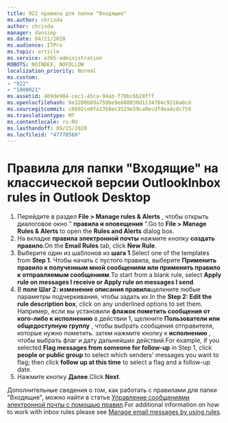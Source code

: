 ```yaml
---
title: 922 правила для папки "Входящие"
ms.author: chrisda
author: chrisda
manager: dansimp
ms.date: 04/21/2020
ms.audience: ITPro
ms.topic: article
ms.service: o365-administration
ROBOTS: NOINDEX, NOFOLLOW
localization_priority: Normal
ms.custom:
- "922"
- "1800021"
ms.assetid: 469de984-cec1-45ca-94ab-f70bc6b28fff
ms.openlocfilehash: be3200b8da759be9e688030d1134784c9216a0cd
ms.sourcegitcommit: c6692ce0fa1358ec3529e59ca0ecdfdea4cdc759
ms.translationtype: MT
ms.contentlocale: ru-RU
ms.lasthandoff: 09/15/2020
ms.locfileid: "47778560"
---
```

# <a name="inbox-rules-in-outlook-desktop"></a><span data-ttu-id="562d5-102">Правила для папки "Входящие" на классической версии Outlook</span><span class="sxs-lookup"><span data-stu-id="562d5-102">Inbox rules in Outlook Desktop</span></span>

1. <span data-ttu-id="562d5-103">Перейдите в раздел **File > Manage rules & Alerts** , чтобы открыть диалоговое окно " **правила и оповещения** ".</span><span class="sxs-lookup"><span data-stu-id="562d5-103">Go to **File > Manage Rules & Alerts** to open the **Rules and Alerts** dialog box.</span></span>
2. <span data-ttu-id="562d5-104">На вкладке **правила электронной почты** нажмите кнопку **создать правило**.</span><span class="sxs-lookup"><span data-stu-id="562d5-104">On the **Email Rules** tab, click **New Rule**.</span></span>
3. <span data-ttu-id="562d5-105">Выберите один из шаблонов из **шага 1**.</span><span class="sxs-lookup"><span data-stu-id="562d5-105">Select one of the templates from **Step 1**.</span></span> <span data-ttu-id="562d5-106">Чтобы начать с пустого правила, выберите **Применить правило к полученным мной сообщениям или применить правило к отправляемым сообщениям**.</span><span class="sxs-lookup"><span data-stu-id="562d5-106">To start from a blank rule, select **Apply rule on messages I receive or Apply rule on messages I send**.</span></span>
4. <span data-ttu-id="562d5-107">В **поле Шаг 2: изменение описания правила**щелкните любые параметры подчеркивания, чтобы задать их.</span><span class="sxs-lookup"><span data-stu-id="562d5-107">In the **Step 2: Edit the rule description box**, click on any underlined options to set them.</span></span> <span data-ttu-id="562d5-108">Например, если вы установили **флажок пометить сообщения от кого-либо к исполнению** в действии 1, щелкните **Пользователи или общедоступную группу** , чтобы выбрать сообщения отправителя, которые нужно пометить. затем нажмите кнопку к **исполнению** , чтобы выбрать флаг и дату дальнейших действий.</span><span class="sxs-lookup"><span data-stu-id="562d5-108">For example, if you selected **Flag messages from someone for follow-up** in Step 1, click **people or public group** to select which senders' messages you want to flag; then click **follow up at this time** to select a flag and a follow-up date.</span></span>
5. <span data-ttu-id="562d5-109">Нажмите кнопку **Далее**.</span><span class="sxs-lookup"><span data-stu-id="562d5-109">Click **Next**.</span></span>

<span data-ttu-id="562d5-110">Дополнительные сведения о том, как работать с правилами для папки "Входящие", можно найти в статье [Управление сообщениями электронной почты с помощью правил](https://support.office.com/article/manage-email-messages-by-using-rules-c24f5dea-9465-4df4-ad17-a50704d66c59).</span><span class="sxs-lookup"><span data-stu-id="562d5-110">For additional information on how to work with inbox rules please see [Manage email messages by using rules](https://support.office.com/article/manage-email-messages-by-using-rules-c24f5dea-9465-4df4-ad17-a50704d66c59).</span></span>
